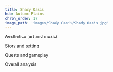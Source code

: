 ```yaml
---
title: Shady Oasis
hub: Autumn Plains
chron_order: 17
image_path: 'images/Shady Oasis/Shady Oasis.jpg'
---
```

Aesthetics (art and music)
<!--excerpt-->
Story and setting
<!--excerpt-->
Quests and gameplay
<!--excerpt-->
Overall analysis